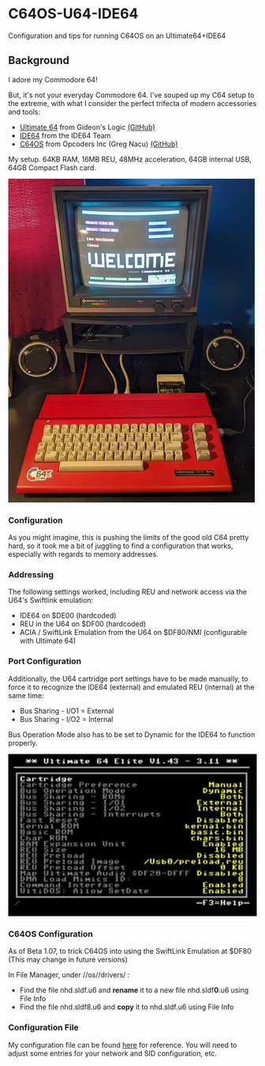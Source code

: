 # C64OS-U64-IDE64
Configuration and tips for running C64OS on an Ultimate64+IDE64

## Background
I adore my Commodore 64! 

But, it's not your everyday Commodore 64.   I've souped up my C64 setup to the extreme, with what I consider the perfect trifecta of modern accessories and tools:

* [Ultimate 64](https://ultimate64.com/) from Gideon's Logic [(GitHub)](https://github.com/GideonZ)
* [IDE64](https://www.ide64.org/) from the IDE64 Team
* [C64OS](https://c64os.com/) from Opcoders Inc (Greg Nacu)  [(GitHub)](https://github.com/OpCoders-Inc)

My setup.  64KB RAM, 16MB REU, 48MHz acceleration, 64GB internal USB, 64GB Compact Flash card.

![Ultimate 64](https://github.com/LeifBloomquist/C64OS-U64-IDE64/blob/main/Photos/u64-2024-sm.jpg)

### Configuration

As you might imagine, this is pushing the limits of the good old C64 pretty hard, so it took me a bit of juggling to find a configuration that works, especially with regards to memory addresses.

### Addressing

The following settings worked, including REU and network access via the U64's Swiftlink emulation:

* IDE64 on $DE00 (hardcoded)
* REU in the U64 on $DF00 (hardcoded)
* ACIA / SwiftLink Emulation from the U64 on $DF80/NMI (configurable with Ultimate 64)

### Port Configuration

Additionally, the U64 cartridge port settings have to be made manually, to force it to recognize the IDE64 (external) and emulated REU (internal) at the same time:

* Bus Sharing - I/O1 = External
* Bus Sharing - I/O2 = Internal

Bus Operation Mode also has to be set to Dynamic for the IDE64 to function properly.

![Settings](https://github.com/LeifBloomquist/C64OS-U64-IDE64/blob/main/Screenshots/u64-cart-settings.png)

### C64OS Configuration

As of Beta 1.07, to trick C64OS into using the SwiftLink Emulation at $DF80  (This may change in future versions)

In File Manager, under //os//drivers/ :

* Find the file nhd.sldf.u6 and **rename** it to a new file nhd.sldf**0**.u6 using File Info
* Find the file nhd.sldf8.u6 and **copy** it to nhd.sldf.u6 using File Info


### Configuration File

My configuration file can be found [here](https://github.com/LeifBloomquist/C64OS-U64-IDE64/blob/main/Configuration/C64OS-IDE64.cfg) for reference.   You will need to adjust some entries for your network and SID configuration, etc.
